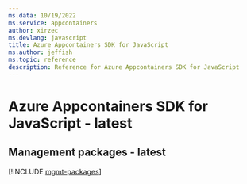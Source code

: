 ```yaml
---
ms.data: 10/19/2022
ms.service: appcontainers
author: xirzec
ms.devlang: javascript
title: Azure Appcontainers SDK for JavaScript
ms.author: jeffish
ms.topic: reference
description: Reference for Azure Appcontainers SDK for JavaScript
---
```

# Azure Appcontainers SDK for JavaScript - latest

## Management packages - latest
[!INCLUDE [mgmt-packages](appcontainers-mgmt-index.md)]